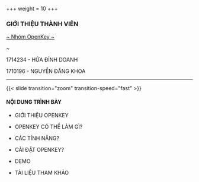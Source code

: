 +++
weight = 10
+++

### GIỚI THIỆU THÀNH VIÊN

[~ Nhóm OpenKey ~](#)

~

1714234 - HỨA ĐÌNH DOANH

1710196 - NGUYỄN ĐĂNG KHOA

---

{{< slide transition="zoom" transition-speed="fast" >}}

#### NỘI DUNG TRÌNH BÀY

- GIỚI THIỆU OPENKEY

- OPENKEY CÓ THỂ LÀM GÌ?

- CÁC TÍNH NĂNG?

- CÀI ĐẶT OPENKEY?

- DEMO

- TÀI LIỆU THAM KHẢO
